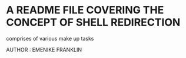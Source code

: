 # A README FILE COVERING THE CONCEPT OF SHELL REDIRECTION
comprises of various make up tasks

AUTHOR : EMENIKE FRANKLIN
